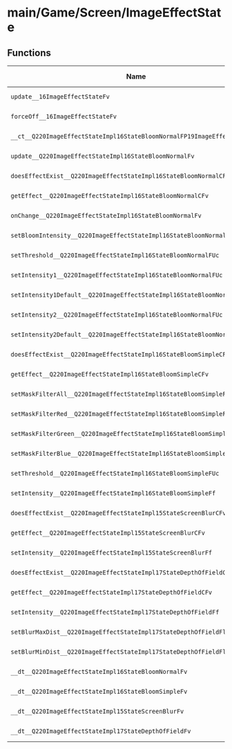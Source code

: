 # main/Game/Screen/ImageEffectState

## Functions

| Name | Address | Match % |
|------|---------|---------|
| `update__16ImageEffectStateFv` | `0x80365854` | :x: (0.0%) |
| `forceOff__16ImageEffectStateFv` | `0x803659E4` | :x: (0.0%) |
| `__ct__Q220ImageEffectStateImpl16StateBloomNormalFP19ImageEffectDirector` | `0x80365A5C` | :x: (0.0%) |
| `update__Q220ImageEffectStateImpl16StateBloomNormalFv` | `0x80365AA4` | :x: (0.0%) |
| `doesEffectExist__Q220ImageEffectStateImpl16StateBloomNormalCFv` | `0x80365D30` | :x: (0.0%) |
| `getEffect__Q220ImageEffectStateImpl16StateBloomNormalCFv` | `0x80365D38` | :x: (0.0%) |
| `onChange__Q220ImageEffectStateImpl16StateBloomNormalFv` | `0x80365D60` | :x: (0.0%) |
| `setBloomIntensity__Q220ImageEffectStateImpl16StateBloomNormalFUc` | `0x80365D6C` | :x: (0.0%) |
| `setThreshold__Q220ImageEffectStateImpl16StateBloomNormalFUc` | `0x80365D74` | :x: (0.0%) |
| `setIntensity1__Q220ImageEffectStateImpl16StateBloomNormalFUc` | `0x80365D7C` | :x: (0.0%) |
| `setIntensity1Default__Q220ImageEffectStateImpl16StateBloomNormalFv` | `0x80365D84` | :x: (0.0%) |
| `setIntensity2__Q220ImageEffectStateImpl16StateBloomNormalFUc` | `0x80365DC4` | :x: (0.0%) |
| `setIntensity2Default__Q220ImageEffectStateImpl16StateBloomNormalFv` | `0x80365DCC` | :x: (0.0%) |
| `doesEffectExist__Q220ImageEffectStateImpl16StateBloomSimpleCFv` | `0x80365E0C` | :x: (0.0%) |
| `getEffect__Q220ImageEffectStateImpl16StateBloomSimpleCFv` | `0x80365E14` | :x: (0.0%) |
| `setMaskFilterAll__Q220ImageEffectStateImpl16StateBloomSimpleFv` | `0x80365E3C` | :x: (0.0%) |
| `setMaskFilterRed__Q220ImageEffectStateImpl16StateBloomSimpleFv` | `0x80365E6C` | :x: (0.0%) |
| `setMaskFilterGreen__Q220ImageEffectStateImpl16StateBloomSimpleFv` | `0x80365E9C` | :x: (0.0%) |
| `setMaskFilterBlue__Q220ImageEffectStateImpl16StateBloomSimpleFv` | `0x80365ECC` | :x: (0.0%) |
| `setThreshold__Q220ImageEffectStateImpl16StateBloomSimpleFUc` | `0x80365EFC` | :x: (0.0%) |
| `setIntensity__Q220ImageEffectStateImpl16StateBloomSimpleFf` | `0x80365F34` | :x: (0.0%) |
| `doesEffectExist__Q220ImageEffectStateImpl15StateScreenBlurCFv` | `0x80365F6C` | :x: (0.0%) |
| `getEffect__Q220ImageEffectStateImpl15StateScreenBlurCFv` | `0x80365F74` | :x: (0.0%) |
| `setIntensity__Q220ImageEffectStateImpl15StateScreenBlurFf` | `0x80365F9C` | :x: (0.0%) |
| `doesEffectExist__Q220ImageEffectStateImpl17StateDepthOfFieldCFv` | `0x80365FD4` | :x: (0.0%) |
| `getEffect__Q220ImageEffectStateImpl17StateDepthOfFieldCFv` | `0x80365FDC` | :x: (0.0%) |
| `setIntensity__Q220ImageEffectStateImpl17StateDepthOfFieldFf` | `0x80366004` | :x: (0.0%) |
| `setBlurMaxDist__Q220ImageEffectStateImpl17StateDepthOfFieldFl` | `0x8036603C` | :x: (0.0%) |
| `setBlurMinDist__Q220ImageEffectStateImpl17StateDepthOfFieldFl` | `0x80366074` | :x: (0.0%) |
| `__dt__Q220ImageEffectStateImpl16StateBloomNormalFv` | `0x803660AC` | :x: (0.0%) |
| `__dt__Q220ImageEffectStateImpl16StateBloomSimpleFv` | `0x803660EC` | :x: (0.0%) |
| `__dt__Q220ImageEffectStateImpl15StateScreenBlurFv` | `0x8036612C` | :x: (0.0%) |
| `__dt__Q220ImageEffectStateImpl17StateDepthOfFieldFv` | `0x8036616C` | :x: (0.0%) |